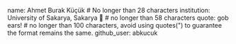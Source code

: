 name: Ahmet Burak Küçük # No longer than 28 characters
institution: University of Sakarya, Sakarya 🚩 # no longer than 58 characters
quote:  gob ears! # no longer than 100 characters, avoid using quotes(") to guarantee the format remains the same.
github_user: abkucuk